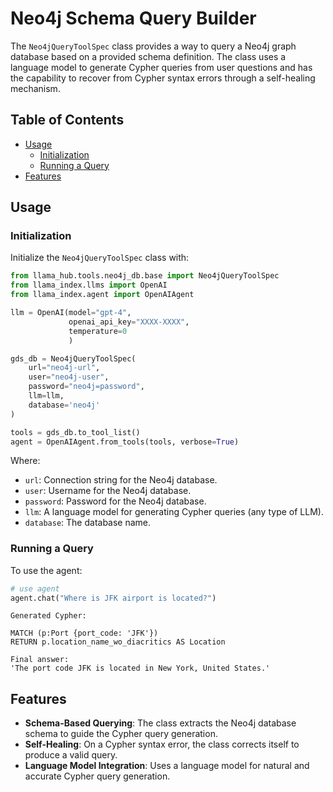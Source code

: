 # Neo4j Schema Query Builder

The `Neo4jQueryToolSpec` class provides a way to query a Neo4j graph database based on a provided schema definition. The class uses a language model to generate Cypher queries from user questions and has the capability to recover from Cypher syntax errors through a self-healing mechanism.

## Table of Contents

- [Usage](#usage)
  - [Initialization](#initialization)
  - [Running a Query](#running-a-query)
- [Features](#features)

## Usage

### Initialization

Initialize the `Neo4jQueryToolSpec` class with:

```python
from llama_hub.tools.neo4j_db.base import Neo4jQueryToolSpec
from llama_index.llms import OpenAI
from llama_index.agent import OpenAIAgent

llm = OpenAI(model="gpt-4",
             openai_api_key="XXXX-XXXX",
             temperature=0
             )

gds_db = Neo4jQueryToolSpec(
    url="neo4j-url",
    user="neo4j-user",
    password="neo4j=password",
    llm=llm,
    database='neo4j'
)

tools = gds_db.to_tool_list()
agent = OpenAIAgent.from_tools(tools, verbose=True)

```

Where:

- `url`: Connection string for the Neo4j database.
- `user`: Username for the Neo4j database.
- `password`: Password for the Neo4j database.
- `llm`: A language model for generating Cypher queries (any type of LLM).
- `database`: The database name.

### Running a Query

To use the agent:

```python
# use agent
agent.chat("Where is JFK airport is located?")
```

```
Generated Cypher:

MATCH (p:Port {port_code: 'JFK'}) 
RETURN p.location_name_wo_diacritics AS Location

Final answer:
'The port code JFK is located in New York, United States.'
```


## Features

- **Schema-Based Querying**: The class extracts the Neo4j database schema to guide the Cypher query generation.
- **Self-Healing**: On a Cypher syntax error, the class corrects itself to produce a valid query.
- **Language Model Integration**: Uses a language model for natural and accurate Cypher query generation.
